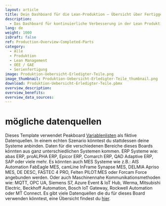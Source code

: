 ```yaml
---
layout: article
title: Dein Dashboard für die Lean-Produktion ― Übersicht über Fertiggestellte Teile
description: 
  - Das Dashboard für kontinuierliche Verbesserung in der Lean Produktion!  Dieses Template liefert eine nützliche Übersicht über deine Produktionsprozesse! Lasse dir im Soll-ist-Vergleich die Menge der bereits fertiggestellten Teile und die Zielmenge anzeigen. Zusätzlich können Durchlauf- und Ausfallzeiten, GAE Werte, Auftragsdaten und andere Metainformationen beleuchtet werden. Lade dir das Template direkt herunter und passe es ganz nach deinen Bedürfnissen an.
lang: de
weight: 1000
isDraft: false
ref: Production-Overview-Completed-Parts
category:
  - Alle
  - Produktion
  - Lean Management
  - OEE / GAE
  - Serienfertigung
image: Produktion-Uebersicht-Erledigter-Teile.png
image_thumbnail: Produktion-Uebersicht-Erledigter-Teile_thumbnail.png
download: Produktion-Uebersicht-Erledigter-Teile.pbmx
overview_description:
overview_benefits:
overview_data_sources:
---
```

# mögliche datenquellen
Dieses Template verwendet Peakboard [Variablenlisten](https://help.peakboard.com/scripting/de-variables.html) als fiktive Datenquellen. In einem echten Szenario könntest du stattdessen deine Systeme anbinden. Daten für die verschiedenen Bereiche dieses Boards könnten aus ganz unterschiedlichen Systemen kommen. ERP Systeme wie: abas ERP, proALPHA ERP, Epicor ERP, Comarch ERP, QAD Adaptive ERP, SAP oder viele mehr. Es könnten auch MES Systeme wie z.B.: AIS Automation FabEagle MES, camLine InFrame Synapse MES, DELMIA Apriso MES, DE DESC, FASTEC 4 PRO, Felten PILOT:MES oder Forcam Force angebunden werden. Oder auch Maschinennahe Kommunikationsmethoden wie: MQTT, OPC UA, Siemens S7, Azure Event & IoT Hub, Werma, Mitsubishi Electric, Beckhoff Automation, Bosch IoT Gateway, Rockwell Automation oder MT Connect. Es gibt viele Datenquellen die du für dieses Board verwenden könntest, eine Übersicht findest du [hier](https://peakboard.com/schnittstellen/).
